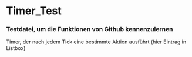 # Timer_Test
### Testdatei, um die Funktionen von Github kennenzulernen ####
Timer, der nach jedem Tick eine bestimmte Aktion ausführt (hier Eintrag in Listbox)
